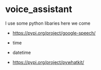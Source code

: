 # voice_assistant

I use some python libaries here we come

* https://pypi.org/project/google-speech/

* time

* datetime

* https://pypi.org/project/pywhatkit/

